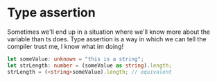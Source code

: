 # Type assertion

Sometimes we'll end up in a situation where we'll know more about the variable than ts does. Type assertion is a way in which we can tell the compiler trust me, I know what im doing!

```typescript
let someValue: unknown = "this is a string";
let strLength: number = (someValue as string).length;
strLength = (<string>someValue).length; // equivalent
```

